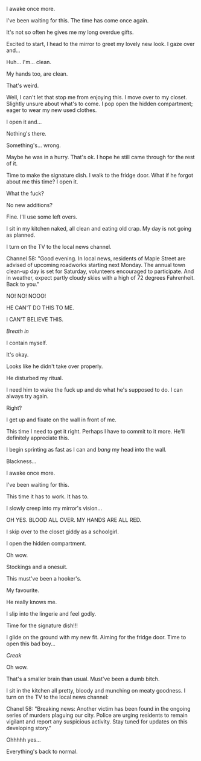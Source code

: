 I awake once more.

I've been waiting for this. The time has come once again.

It's not so often he gives me my long overdue gifts.

Excited to start, I head to the mirror to greet my lovely new look. I gaze over and... 

Huh... I'm... clean. 

My hands too, are clean.

That's weird. 

Well, I can't let that stop me from enjoying this. I move over to my closet. Slightly unsure about what's to come. I pop open the hidden compartment; eager to wear my new used clothes. 

I open it and... 

Nothing's there. 

Something's... wrong. 

Maybe he was in a hurry. That's ok. I hope he still came through for the rest of it. 

Time to make the signature dish. I walk to the fridge door. What if he forgot about me this time? I open it.

What the fuck? 

No new additions? 

Fine. I'll use some left overs. 

I sit in my kitchen naked, all clean and eating old crap. My day is not going as planned.

I turn on the TV to the local news channel.

Channel 58: "Good evening. In local news, residents of Maple Street are advised of upcoming roadworks starting next Monday. The annual town clean-up day is set for Saturday, volunteers encouraged to participate. And in weather, expect partly cloudy skies with a high of 72 degrees Fahrenheit. Back to you."

NO! NO! NOOO!

HE CAN'T DO THIS TO ME. 

I CAN'T BELIEVE THIS.

*Breath in*

I contain myself. 

It's okay. 

Looks like he didn't take over properly. 

He disturbed my ritual. 

I need him to wake the fuck up and do what he's supposed to do. I can always try again.

Right?

I get up and fixate on the wall in front of me.

This time I need to get it right. Perhaps I have to commit to it more. He'll definitely appreciate this. 

I begin sprinting as fast as I can and *bang* my head into the wall.

Blackness...

I awake once more. 

I've been waiting for this. 

This time it has to work. It has to.

I slowly creep into my mirror's vision...

OH YES. BLOOD ALL OVER. MY HANDS ARE ALL RED. 

I skip over to the closet giddy as a schoolgirl.

I open the hidden compartment. 

Oh wow. 

Stockings and a onesuit. 

This must've been a hooker's. 

My favourite.

He really knows me.

I slip into the lingerie and feel godly. 

Time for the signature dish!!! 

I glide on the ground with my new fit. Aiming for the fridge door. Time to open this bad boy...

*Creak*

Oh wow.

That's a smaller brain than usual. Must've been a dumb bitch.

I sit in the kitchen all pretty, bloody and munching on meaty goodness. I turn on the TV to the local news channel:

Chanel 58: "Breaking news: Another victim has been found in the ongoing series of murders plaguing our city. Police are urging residents to remain vigilant and report any suspicious activity. Stay tuned for updates on this developing story."

Ohhhhh yes...

Everything's back to normal.